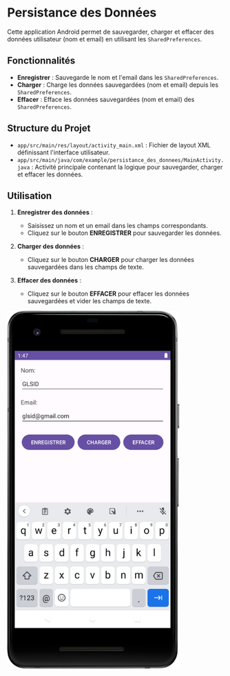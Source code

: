 # Persistance des Données

Cette application Android permet de sauvegarder, charger et effacer des données utilisateur (nom et email) en utilisant les `SharedPreferences`.

## Fonctionnalités

- **Enregistrer** : Sauvegarde le nom et l'email dans les `SharedPreferences`.
- **Charger** : Charge les données sauvegardées (nom et email) depuis les `SharedPreferences`.
- **Effacer** : Efface les données sauvegardées (nom et email) des `SharedPreferences`.

## Structure du Projet

- `app/src/main/res/layout/activity_main.xml` : Fichier de layout XML définissant l'interface utilisateur.
- `app/src/main/java/com/example/persistance_des_donnees/MainActivity.java` : Activité principale contenant la logique pour sauvegarder, charger et effacer les données.

## Utilisation

1. **Enregistrer des données** :
    - Saisissez un nom et un email dans les champs correspondants.
    - Cliquez sur le bouton **ENREGISTRER** pour sauvegarder les données.

2. **Charger des données** :
    - Cliquez sur le bouton **CHARGER** pour charger les données sauvegardées dans les champs de texte.

3. **Effacer des données** :
    - Cliquez sur le bouton **EFFACER** pour effacer les données sauvegardées et vider les champs de texte.

<img src="screenshots/App.png" alt="Main Screen" width="400"/>
